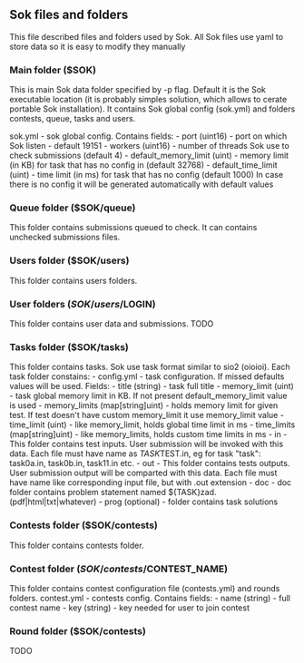 Sok files and folders
---
This file described files and folders used by Sok. All Sok files use yaml to store data so it is easy to modify they manually

### Main folder ($SOK)
This is main Sok data folder specified by -p flag. Default it is the Sok executable location (it is probably simples solution, which allows to cerate portable Sok installation). It contains Sok global config (sok.yml) and folders contests, queue, tasks and users.

sok.yml - sok global config. Contains fields:
    - port (uint16) - port on which Sok listen - default 19151
    - workers (uint16) - number of threads Sok use to check submissions (default 4)
    - default_memory_limit (uint) - memory limit (in KB) for task that has no config in (default 32768)
    - default_time_limit (uint) - time limit (in ms) for task that has no config (default 1000)
In case there is no config it will be generated automatically with default values

### Queue folder ($SOK/queue)
This folder contains submissions queued to check. It can contains unchecked submissions files.

### Users folder ($SOK/users)
This folder contains users folders.

### User folders ($SOK/users/$LOGIN)
This folder contains user data and submissions. TODO

### Tasks folder ($SOK/tasks)
This folder contains tasks. Sok use task format similar to sio2 (oioioi). Each task folder constains:
	- config.yml - task configuration. If missed defaults values will be used. Fields:
		- title (string) - task full title
		- memory_limit (uint) - task global memory limit in KB. If not present default_memory_limit value is used
		- memory_limits (map[string]uint) - holds memory limit for given test. If test doesn't have custom memory_limit it use memory_limit value
		- time_limit (uint) - like memory_limit, holds global time limit in ms
		- time_limits (map[string]uint) - like memory_limits, holds custom time limits in ms
	- in - This folder contains test inputs. User submission will be invoked with this data. Each file must have name as $TASK$TEST.in, eg for task "task": task0a.in, task0b.in, task11.in etc.
	- out - This folder contains tests outputs. User submission output will be comparted with this data. Each file must have name like corresponding input file, but with .out extension
	- doc - doc folder contains problem statement named ${TASK}zad.(pdf|html|txt|whatever)
	- prog (optional) - folder contains task solutions 
### Contests folder ($SOK/contests)
This folder contains contests folder.

### Contest folder ($SOK/contests/$CONTEST_NAME)
This folder contains contest configuration file (contests.yml) and rounds folders.
contest.yml - contests config. Contains fields:
    - name (string) - full contest name
    - key (string) - key needed for user to join contest

### Round folder ($SOK/contests)
TODO